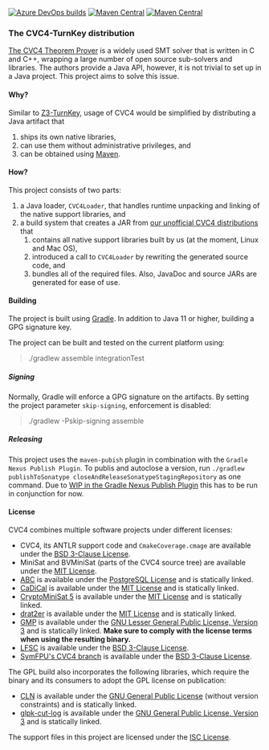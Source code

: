 [![Azure DevOps builds](https://img.shields.io/azure-devops/build/tudo-aqua/cvc4-turnkey/3?logo=azure-pipelines)](https://dev.azure.com/tudo-aqua/cvc4-turnkey)
[![Maven Central](https://img.shields.io/maven-central/v/io.github.tudo-aqua/cvc4-turnkey-gpl?label=maven-central%20(GPL)&logo=apache-maven)](https://search.maven.org/artifact/io.github.tudo-aqua/cvc4-turnkey-gpl)
[![Maven Central](https://img.shields.io/maven-central/v/io.github.tudo-aqua/cvc4-turnkey-permissive?label=maven-central%20(Permissive)&logo=apache-maven)](https://search.maven.org/artifact/io.github.tudo-aqua/cvc4-turnkey-permissive)

### The CVC4-TurnKey distribution

[The CVC4 Theorem Prover](https://github.com/CVC4/CVC4) is a widely used SMT solver that is written in C and C++,
wrapping a large number of open source sub-solvers and libraries. The authors provide a Java API, however, it is not
trivial to set up in a Java project. This project aims to solve this issue.

#### Why?

Similar to [Z3-TurnKey](https://github.com/tudo-aqua/z3-turnkey), usage of CVC4 would be simplified by distributing a
Java artifact that
1. ships its own native libraries,
2. can use them without administrative privileges, and
3. can be obtained using [Maven](https://maven.apache.org/).

#### How?

This project consists of two parts:
1. a Java loader, `CVC4Loader`, that handles runtime unpacking and linking of the native support libraries, and
2. a build system that creates a JAR from
   [our unofficial CVC4 distributions](https://github.com/tudo-aqua/cvc4-azure-build/) that
    1. contains all native support libraries built by us (at the moment, Linux and Mac OS),
    2. introduced a call to `CVC4Loader` by rewriting the generated source code, and
    3. bundles all of the required files.
Also, JavaDoc and source JARs are generated for ease of use.

#### Building

The project is built using [Gradle](https://gradle.org/). In addition to Java 11 or higher, building a GPG signature
key.

The project can be built and tested on the current platform using:
> ./gradlew assemble integrationTest

##### Signing

Normally, Gradle will enforce a GPG signature on the artifacts. By setting the project parameter `skip-signing`,
enforcement is disabled:
> ./gradlew -Pskip-signing assemble

##### Releasing

This project uses the `maven-pubish` plugin in combination with the `Gradle Nexus Publish Plugin`.
To publis and autoclose a version, run `./gradlew publishToSonatype closeAndReleaseSonatypeStagingRepository`
as one command. Due to [WIP in the Gradle Nexus Publish Plugin](https://github.com/gradle-nexus/publish-plugin/issues/19) this has to be run in conjunction for now.


#### License

CVC4 combines multiple software projects under different licenses:

- CVC4, its ANTLR support code and `CmakeCoverage.cmage` are available under the
  [BSD 3-Clause License](https://opensource.org/licenses/BSD-3-Clause).
- MiniSat and BVMiniSat (parts of the CVC4 source tree) are available under the
  [MIT License](https://opensource.org/licenses/MIT).
- [ABC](https://github.com/berkeley-abc/abc) is available under the
  [PostgreSQL License](https://opensource.org/licenses/PostgreSQL) and is statically linked.
- [CaDiCal](https://github.com/arminbiere/cadical) is available under the
  [MIT License](https://opensource.org/licenses/MIT) and is statically linked.
- [CryptoMiniSat 5](https://www.msoos.org/cryptominisat5/) is available under the
  [MIT License](https://opensource.org/licenses/MIT) and is statically linked.
- [drat2er](https://github.com/alex-ozdemir/drat2er) is available under the
  [MIT License](https://opensource.org/licenses/MIT) and is statically linked.
- [GMP](https://gmplib.org/) is available under the
  [GNU Lesser General Public License, Version 3](https://www.gnu.org/licenses/lgpl-3.0.html) and is statically linked.
  **Make sure to comply with the license terms when using the resulting binary.**
- [LFSC](https://github.com/CVC4/LFSC) is available under the
  [BSD 3-Clause License](https://opensource.org/licenses/BSD-3-Clause).
- [SymFPU's CVC4 branch](https://github.com/martin-cs/symfpu/tree/CVC4) is available under the
  [BSD 3-Clause License](https://opensource.org/licenses/BSD-3-Clause).

The GPL build also incorporates the following libraries, which require the binary and its consumers to adopt the GPL
license on publication:

- [CLN](https://www.ginac.de/CLN/) is available under the
  [GNU General Public License](http://www.gnu.org/licenses/gpl-2.0.html) (without version constraints) and is statically
  linked.
- [glpk-cut-log](https://github.com/timothy-king/glpk-cut-log) is available under the
  [GNU General Public License, Version 3](http://www.gnu.org/licenses/gpl-3.0.html) and is statically linked.

The support files in this project are licensed under the [ISC License](https://opensource.org/licenses/ISC).
